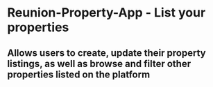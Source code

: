 # Reunion-Property-App - List your properties
## Allows users to create, update their property listings, as well as browse and filter other properties listed on the platform
